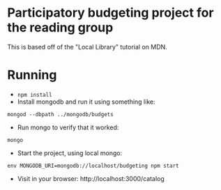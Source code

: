 # Participatory budgeting project for the reading group

This is based off of the "Local Library" tutorial on MDN.

# Running

- `npm install`
- Install mongodb and run it using something like:

```
mongod --dbpath ../mongodb/budgets
```

- Run mongo to verify that it worked:

```
mongo
```

- Start the project, using local mongo:

```
env MONGODB_URI=mongodb://localhost/budgeting npm start
```

- Visit in your browser: http://localhost:3000/catalog
